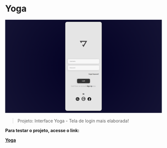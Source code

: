# Yoga

<img src="./assets/images/Yoga.png" alt="imagem-interface-yoga">

> Projeto: Interface Yoga - Tela de login mais elaborada!

<p><strong>Para testar o projeto, acesse o link:<strong></p>
<a href="https://uilgo.github.io/Yoga/" target="_blank">Yoga</a>
